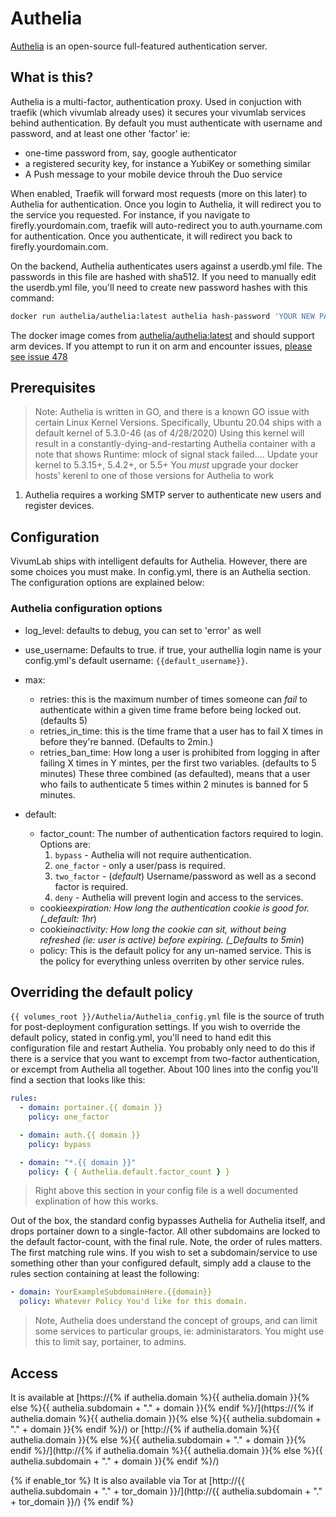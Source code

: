 # Authelia

[Authelia](https://www.Authelia.com) is an open-source full-featured authentication server.

## What is this?

Authelia is a multi-factor, authentication proxy. Used in conjuction with traefik (which vivumlab already uses) it secures your vivumlab services behind authentication. By default you must authenticate with username and password, and at least one other 'factor' ie:

- one-time password from, say, google authenticator
- a registered security key, for instance a YubiKey or something similar
- A Push message to your mobile device throuh the Duo service

When enabled, Traefik will forward most requests (more on this later) to Authelia for authentication. Once you login to Authelia, it will redirect you to the service you requested. For instance, if you navigate to firefly.yourdomain.com, traefik will auto-redirect you to auth.yourname.com for authentication. Once you authenticate, it will redirect you back to firefly.yourdomain.com.

On the backend, Authelia authenticates users against a userdb.yml file. The passwords in this file are hashed with sha512. If you need to manually edit the userdb.yml file, you'll need to create new password hashes with this command:

```bash
docker run authelia/authelia:latest authelia hash-password 'YOUR NEW PASSWORD' | awk '{print $3}''Your new Password Here'
```

The docker image comes from [authelia/authelia:latest](https://hub.docker.com/r/authelia/authelia) and should support arm devices.
If you attempt to run it on arm and encounter issues,
[please see issue 478](https://github.com/denis-ev/VivumLab/-/issues/478)

## Prerequisites

> Note: Authelia is written in GO, and there is a known GO issue with certain Linux Kernel Versions. Specifically, Ubuntu 20.04 ships with a default kernel of 5.3.0-46 (as of 4/28/2020) Using this kernel will result in a constantly-dying-and-restarting Authelia container with a note that shows Runtime: mlock of signal stack failed.... Update your kernel to 5.3.15+, 5.4.2+, or 5.5+ You *must* upgrade your docker hosts' kerenl to one of those versions for Authelia to work

1. Authelia requires a working SMTP server to authenticate new users and register devices.

## Configuration

VivumLab ships with intelligent defaults for Authelia. However, there are some choices you must make. In config.yml, there is an Authelia section. The configuration options are explained below:

### Authelia configuration options

- log_level: defaults to debug, you can set to 'error' as well
- use_username: Defaults to true. if true, your authellia login name is your config.yml's default username: `{{default_username}}`.

- max:
  - retries: this is the maximum number of times someone can _fail_ to authenticate within a given time frame before being locked out. (defaults 5)
  - retries_in_time: this is the time frame that a user has to fail X times in before they're banned. (Defaults to 2min.)
  - retries_ban_time: How long a user is prohibited from logging in after failing X times in Y mintes, per the first two variables. (defaults to 5 minutes) These three combined (as defaulted), means that a user who fails to authenticate 5 times within 2 minutes is banned for 5 minutes.
- default:
  - factor_count: The number of authentication factors required to login. Options are:
    1. `bypass` - Authelia will not require authentication.
    2. `one_factor` - only a user/pass is required.
    3. `two_factor` - (_default_) Username/password as well as a second factor is required.
    4. `deny` - Authelia will prevent login and access to the services.
  - cookie*expiration: How long the authentication cookie is good for. (\_default: 1hr*)
  - cookie*inactivity: How long the cookie can sit, without being refreshed (ie: user is active) before expiring. (\_Defaults to 5min*)
  - policy: This is the default policy for any un-named service. This is the policy for everything unless overriten by other service rules.

## Overriding the default policy

`{{ volumes_root }}/Authelia/Authelia_config.yml` file is the source of truth for post-deployment configuration settings. If you wish to override the default policy, stated in config.yml, you'll need to hand edit this configuration file and restart Authelia. You probably only need to do this if there is a service that you want to excempt from two-factor authentication, or excempt from Authelia all together. About 100 lines into the config you'll find a section that looks like this:

```yml
rules:
  - domain: portainer.{{ domain }}
    policy: one_factor

  - domain: auth.{{ domain }}
    policy: bypass

  - domain: "*.{{ domain }}"
    policy: { { Authelia.default.factor_count } }
```

> Right above this section in your config file is a well documented explination of how this works.

Out of the box, the standard config bypasses Authelia for Authelia itself, and drops portainer down to a single-factor. All other subdomains are locked to the default factor-count, with the final rule. Note, the order of rules matters. The first matching rule wins. If you wish to set a subdomain/service to use something other than your configured default, simply add a clause to the rules section containing at least the following:

```yml
- domain: YourExampleSubdomainHere.{{domain}}
  policy: Whatever Policy You'd like for this domain.
```

> Note, Authelia does understand the concept of groups, and can limit some services to particular groups, ie: administarators. You might use this to limit say, portainer, to admins.

## Access

It is available at [https://{% if authelia.domain %}{{ authelia.domain }}{% else %}{{ authelia.subdomain + "." + domain }}{% endif %}/](https://{% if authelia.domain %}{{ authelia.domain }}{% else %}{{ authelia.subdomain + "." + domain }}{% endif %}/) or [http://{% if authelia.domain %}{{ authelia.domain }}{% else %}{{ authelia.subdomain + "." + domain }}{% endif %}/](http://{% if authelia.domain %}{{ authelia.domain }}{% else %}{{ authelia.subdomain + "." + domain }}{% endif %}/)

{% if enable_tor %}
It is also available via Tor at [http://{{ authelia.subdomain + "." + tor_domain }}/](http://{{ authelia.subdomain + "." + tor_domain }}/)
{% endif %}
